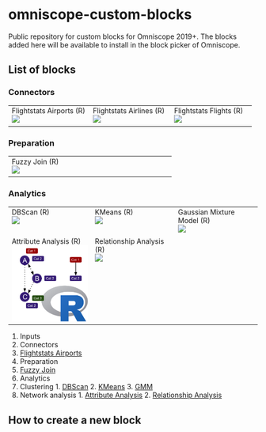 # omniscope-custom-blocks
Public repository for custom blocks for Omniscope 2019+.
The blocks added here will be available to install in the block picker of Omniscope.

## List of blocks

### Connectors
<table>
    <tr valign="top">
        <td width="33%">Flightstats Airports (R)<br><a href="Connectors/Flightstats/Airports/R/README.md" title="Flightstats Airports (R)"><img width="290" src="https://github.com/visokio/omniscope-custom-blocks/blob/master/Connectors/Flightstats/Airports/R/thumbnail.png"></a></td>
        <td width="33%">Flightstats Airlines (R)<br><a href="Connectors/Flightstats/Airlines/R/README.md" title="Flightstats Airlines (R)"><img width="290" src="https://github.com/visokio/omniscope-custom-blocks/blob/master/Connectors/Flightstats/Airlines/R/thumbnail.png"></a></td>
        <td width="33%">Flightstats Flights (R)<br><a href="Connectors/Flightstats/Flights/R/README.md" title="Flightstats Flights (R)"><img width="290" src="https://github.com/visokio/omniscope-custom-blocks/blob/master/Connectors/Flightstats/Flights/R/thumbnail.png"></a></td>
    </tr>
</table>

### Preparation
<table>
    <tr valign="top">
        <td width="33%">Fuzzy Join (R)<br><a href="Preparation/Fuzzy%20Join/R/README.md" title="Fuzzy Join (R)"><img width="290" src="https://github.com/visokio/omniscope-custom-blocks/blob/master/Preparation/Fuzzy%20Join/R/thumbnail.png"></a></td>
    </tr>
</table>

### Analytics
<table>
    <tr valign="top">
        <td width="33%">DBScan (R)<br><a href="Analytics/Clustering/DBScan/R/README.md" title="DBScan (R)"><img width="290" src="https://github.com/visokio/omniscope-custom-blocks/blob/master/Analytics/Clustering/DBScan/R/thumbnail.png"></a></td>
        <td width="33%">KMeans (R)<br><a href="Analytics/Clustering/KMeans/R/README.md" title="KMeans (R)"><img width="290" src="https://github.com/visokio/omniscope-custom-blocks/blob/master/Analytics/Clustering/KMeans/R/thumbnail.png"></a></td>    
        <td width="33%">Gaussian Mixture Model (R)<br><a href="Analytics/Clustering/GMM/R/README.md" title="GMM (R)"><img width="290" src="https://github.com/visokio/omniscope-custom-blocks/blob/master/Analytics/Clustering/GMM/R/thumbnail.png"></a></td>      
    </tr>
    <tr valign="top">
        <td width="33%">Attribute Analysis (R)<br><a href="Analytics/Network%20Analysis/Attribute%20Analysis/R/README.md" title="Attribute Analysis (R)"><img width="290" src="https://github.com/visokio/omniscope-custom-blocks/blob/master/Analytics/Network%20Analysis/Attribute%20Analysis/R/thumbnail.png"></a></td>
        <td width="33%">Relationship Analysis (R)<br><a href="Analytics/Network%20Analysis/Relationship%20Analysis/R/README.md" title="Attribute Analysis (R)"><img width="290" src="https://github.com/visokio/omniscope-custom-blocks/blob/master/Analytics/Network%20Analysis/Relationship%20Analysis/R/thumbnail.png"></a></td>
    </tr>    
</table>


1. Inputs
2. Connectors
  1. [Flightstats Airports](Connectors/Flightstats/Airports/R/README.md)
3. Preparation
  1. [Fuzzy Join](Preparation/Fuzzy%20Join/R/README.md)
4. Analytics
  1. Clustering
    1. [DBScan](Analytics/Clustering/DBScan/R/README.md)
    2. [KMeans](nalytics/Clustering/KMeans/R/README.md)
    3. [GMM](Analytics/Network%20Analysis/Attribute%20Analysis/R/README.md)
  2. Network analysis
    1. [Attribute Analysis](Analytics/Network%20Analysis/Attribute%20Analysis/R/README.md)
    2. [Relationship Analysis](Analytics/Network%20Analysis/Relationship%20Analysis/R/README.md)


## How to create a new block
